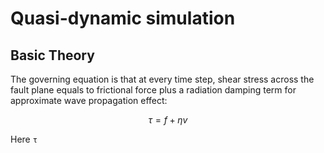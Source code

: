 # Quasi-dynamic simulation

## Basic Theory
The governing equation is that at every time step, shear stress across the fault plane equals to frictional force plus a radiation damping term for approximate wave propagation effect:

```math
τ = f + ηv
```

Here `τ`
